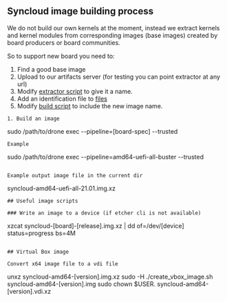 ## Syncloud image building process

We do not build our own kernels at the moment, instead we extract kernels and kernel modules from corresponding images (base images) created by board producers or board communities.

So to support new board you need to:

1. Find a good base image
1. Upload to our artifacts server (for testing you can point extractor at any url)
1. Modify [extractor script](https://github.com/syncloud/image/blob/master/tools/extract.sh) to give it a name.
1. Add an identification file to [files](https://github.com/syncloud/image/tree/master/files)
1. Modify [build script](https://github.com/syncloud/image/blob/master/.drone.jsonnet) to include the new image name.
```
1. Build an image
```
sudo /path/to/drone exec --pipeline=[board-spec] --trusted
```
Example
```
sudo /path/to/drone exec --pipeline=amd64-uefi-all-buster --trusted
```

Example output image file in the current dir
```
syncloud-amd64-uefi-all-21.01.img.xz
```
## Useful image scripts

### Write an image to a device (if etcher cli is not available)
```
xzcat syncloud-[board]-[release].img.xz | dd of=/dev/[device] status=progress bs=4M
```

## Virtual Box image

Convert x64 image file to a vdi file

```
unxz syncloud-amd64-[version].img.xz
sudo -H ./create_vbox_image.sh syncloud-amd64-[version].img
sudo chown $USER. syncloud-amd64-[version].vdi.xz
```
